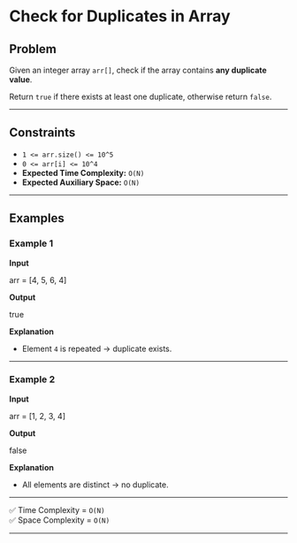 # Check for Duplicates in Array

## Problem
Given an integer array `arr[]`, check if the array contains **any duplicate value**.

Return `true` if there exists at least one duplicate, otherwise return `false`.

---

## Constraints
- `1 <= arr.size() <= 10^5`
- `0 <= arr[i] <= 10^4`
- **Expected Time Complexity:** `O(N)`  
- **Expected Auxiliary Space:** `O(N)`

---

## Examples

### Example 1
**Input**

arr = [4, 5, 6, 4]

**Output**

true

**Explanation**
- Element `4` is repeated → duplicate exists.

---

### Example 2
**Input**

arr = [1, 2, 3, 4]

**Output**

false

**Explanation**
- All elements are distinct → no duplicate.

---

✅ Time Complexity = `O(N)`  
✅ Space Complexity = `O(N)`

---
